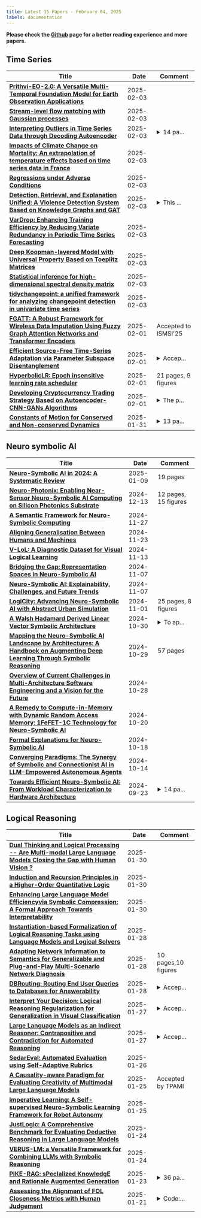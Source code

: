 ```yaml
---
title: Latest 15 Papers - February 04, 2025
labels: documentation
---
```

**Please check the [Github](https://github.com/jiangnanhugo/DailyArXiv) page for a better reading experience and more papers.**

## Time Series
| **Title** | **Date** | **Comment** |
| --- | --- | --- |
| **[Prithvi-EO-2.0: A Versatile Multi-Temporal Foundation Model for Earth Observation Applications](http://arxiv.org/abs/2412.02732v2)** | 2025-02-03 |  |
| **[Stream-level flow matching with Gaussian processes](http://arxiv.org/abs/2409.20423v5)** | 2025-02-03 |  |
| **[Interpreting Outliers in Time Series Data through Decoding Autoencoder](http://arxiv.org/abs/2409.01713v2)** | 2025-02-03 | <details><summary>14 pa...</summary><p>14 pages, 8 figures, accepted at TempXAI @ ECML-PKDD, published in CEUR Workshop Proceedings, Vol. 3761. https://ceur-ws.org/Vol-3761/paper3.pdf</p></details> |
| **[Impacts of Climate Change on Mortality: An extrapolation of temperature effects based on time series data in France](http://arxiv.org/abs/2406.02054v3)** | 2025-02-03 |  |
| **[Regressions under Adverse Conditions](http://arxiv.org/abs/2311.13327v3)** | 2025-02-03 |  |
| **[Detection, Retrieval, and Explanation Unified: A Violence Detection System Based on Knowledge Graphs and GAT](http://arxiv.org/abs/2501.06224v2)** | 2025-02-03 | <details><summary>This ...</summary><p>This work has been submitted to the IEEE for possible publication</p></details> |
| **[VarDrop: Enhancing Training Efficiency by Reducing Variate Redundancy in Periodic Time Series Forecasting](http://arxiv.org/abs/2501.14183v2)** | 2025-02-03 |  |
| **[Deep Koopman-layered Model with Universal Property Based on Toeplitz Matrices](http://arxiv.org/abs/2410.02199v2)** | 2025-02-03 |  |
| **[Statistical inference for high-dimensional spectral density matrix](http://arxiv.org/abs/2212.13686v3)** | 2025-02-03 |  |
| **[tidychangepoint: a unified framework for analyzing changepoint detection in univariate time series](http://arxiv.org/abs/2407.14369v2)** | 2025-02-03 |  |
| **[FGATT: A Robust Framework for Wireless Data Imputation Using Fuzzy Graph Attention Networks and Transformer Encoders](http://arxiv.org/abs/2412.01979v2)** | 2025-02-01 | Accepted to ISMSI'25 |
| **[Efficient Source-Free Time-Series Adaptation via Parameter Subspace Disentanglement](http://arxiv.org/abs/2410.02147v2)** | 2025-02-01 | <details><summary>Accep...</summary><p>Accepted at ICLR 2025</p></details> |
| **[HyperbolicLR: Epoch insensitive learning rate scheduler](http://arxiv.org/abs/2407.15200v3)** | 2025-02-01 | 21 pages, 9 figures |
| **[Developing Cryptocurrency Trading Strategy Based on Autoencoder-CNN-GANs Algorithms](http://arxiv.org/abs/2412.18202v4)** | 2025-02-01 | <details><summary>The p...</summary><p>The paper was accepted by 2024 4th International Conference on Artificial Intelligence, Robotics, and Communication(ICAIRC 2024)</p></details> |
| **[Constants of Motion for Conserved and Non-conserved Dynamics](http://arxiv.org/abs/2403.19418v2)** | 2025-01-31 | <details><summary>13 pa...</summary><p>13 pages, 4 figures. (corrected typos, removed Fig4, renamed phi-bar to phi)</p></details> |

## Neuro symbolic AI
| **Title** | **Date** | **Comment** |
| --- | --- | --- |
| **[Neuro-Symbolic AI in 2024: A Systematic Review](http://arxiv.org/abs/2501.05435v1)** | 2025-01-09 | 19 pages |
| **[Neuro-Photonix: Enabling Near-Sensor Neuro-Symbolic AI Computing on Silicon Photonics Substrate](http://arxiv.org/abs/2412.10187v1)** | 2024-12-13 | 12 pages, 15 figures |
| **[A Semantic Framework for Neuro-Symbolic Computing](http://arxiv.org/abs/2212.12050v5)** | 2024-11-27 |  |
| **[Aligning Generalisation Between Humans and Machines](http://arxiv.org/abs/2411.15626v1)** | 2024-11-23 |  |
| **[V-LoL: A Diagnostic Dataset for Visual Logical Learning](http://arxiv.org/abs/2306.07743v3)** | 2024-11-13 |  |
| **[Bridging the Gap: Representation Spaces in Neuro-Symbolic AI](http://arxiv.org/abs/2411.04393v1)** | 2024-11-07 |  |
| **[Neuro-Symbolic AI: Explainability, Challenges, and Future Trends](http://arxiv.org/abs/2411.04383v1)** | 2024-11-07 |  |
| **[LogiCity: Advancing Neuro-Symbolic AI with Abstract Urban Simulation](http://arxiv.org/abs/2411.00773v1)** | 2024-11-01 | 25 pages, 8 figures |
| **[A Walsh Hadamard Derived Linear Vector Symbolic Architecture](http://arxiv.org/abs/2410.22669v1)** | 2024-10-30 | <details><summary>To ap...</summary><p>To appear in the 38th Conference on Neural Information Processing Systems (NeurIPS 2024)</p></details> |
| **[Mapping the Neuro-Symbolic AI Landscape by Architectures: A Handbook on Augmenting Deep Learning Through Symbolic Reasoning](http://arxiv.org/abs/2410.22077v1)** | 2024-10-29 | 57 pages |
| **[Overview of Current Challenges in Multi-Architecture Software Engineering and a Vision for the Future](http://arxiv.org/abs/2410.20984v1)** | 2024-10-28 |  |
| **[A Remedy to Compute-in-Memory with Dynamic Random Access Memory: 1FeFET-1C Technology for Neuro-Symbolic AI](http://arxiv.org/abs/2410.15296v1)** | 2024-10-20 |  |
| **[Formal Explanations for Neuro-Symbolic AI](http://arxiv.org/abs/2410.14219v1)** | 2024-10-18 |  |
| **[Converging Paradigms: The Synergy of Symbolic and Connectionist AI in LLM-Empowered Autonomous Agents](http://arxiv.org/abs/2407.08516v5)** | 2024-10-14 |  |
| **[Towards Efficient Neuro-Symbolic AI: From Workload Characterization to Hardware Architecture](http://arxiv.org/abs/2409.13153v2)** | 2024-09-23 | <details><summary>14 pa...</summary><p>14 pages, 11 figures, 7 tables; IEEE Transactions on Circuits and Systems for Artificial Intelligence (TCASAI), 2024</p></details> |

## Logical Reasoning
| **Title** | **Date** | **Comment** |
| --- | --- | --- |
| **[Dual Thinking and Logical Processing -- Are Multi-modal Large Language Models Closing the Gap with Human Vision ?](http://arxiv.org/abs/2406.06967v2)** | 2025-01-30 |  |
| **[Induction and Recursion Principles in a Higher-Order Quantitative Logic](http://arxiv.org/abs/2501.18275v1)** | 2025-01-30 |  |
| **[Enhancing Large Language Model Efficiencyvia Symbolic Compression: A Formal Approach Towards Interpretability](http://arxiv.org/abs/2501.18657v1)** | 2025-01-30 |  |
| **[Instantiation-based Formalization of Logical Reasoning Tasks using Language Models and Logical Solvers](http://arxiv.org/abs/2501.16961v1)** | 2025-01-28 |  |
| **[Adapting Network Information to Semantics for Generalizable and Plug-and-Play Multi-Scenario Network Diagnosis](http://arxiv.org/abs/2501.16842v1)** | 2025-01-28 | 10 pages,10 figures |
| **[DBRouting: Routing End User Queries to Databases for Answerability](http://arxiv.org/abs/2501.16220v2)** | 2025-01-28 | <details><summary>Accep...</summary><p>Accepted at 1st Workshop on GenAI and RAG Systems for Enterprise at CIKM 2024 Conference. 10 pages, 1 figure</p></details> |
| **[Interpret Your Decision: Logical Reasoning Regularization for Generalization in Visual Classification](http://arxiv.org/abs/2410.04492v5)** | 2025-01-27 | <details><summary>Accep...</summary><p>Accepted by NeurIPS2024 as Spotlight</p></details> |
| **[Large Language Models as an Indirect Reasoner: Contrapositive and Contradiction for Automated Reasoning](http://arxiv.org/abs/2402.03667v2)** | 2025-01-27 | <details><summary>Accep...</summary><p>Accepted by COLING 2025 conference</p></details> |
| **[SedarEval: Automated Evaluation using Self-Adaptive Rubrics](http://arxiv.org/abs/2501.15595v1)** | 2025-01-26 |  |
| **[A Causality-aware Paradigm for Evaluating Creativity of Multimodal Large Language Models](http://arxiv.org/abs/2501.15147v1)** | 2025-01-25 | Accepted by TPAMI |
| **[Imperative Learning: A Self-supervised Neuro-Symbolic Learning Framework for Robot Autonomy](http://arxiv.org/abs/2406.16087v5)** | 2025-01-25 |  |
| **[JustLogic: A Comprehensive Benchmark for Evaluating Deductive Reasoning in Large Language Models](http://arxiv.org/abs/2501.14851v1)** | 2025-01-24 |  |
| **[VERUS-LM: a Versatile Framework for Combining LLMs with Symbolic Reasoning](http://arxiv.org/abs/2501.14540v1)** | 2025-01-24 |  |
| **[PIKE-RAG: sPecIalized KnowledgE and Rationale Augmented Generation](http://arxiv.org/abs/2501.11551v2)** | 2025-01-23 | <details><summary>36 pa...</summary><p>36 pages, 18 figures, technique report</p></details> |
| **[Assessing the Alignment of FOL Closeness Metrics with Human Judgement](http://arxiv.org/abs/2501.08613v2)** | 2025-01-21 | <details><summary>Code:...</summary><p>Code: https://github.com/RamyaKeerthy/AlignmentFOL</p></details> |

